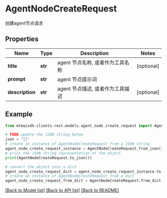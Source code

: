 # AgentNodeCreateRequest

创建agent节点请求

## Properties

Name | Type | Description | Notes
------------ | ------------- | ------------- | -------------
**title** | **str** | agent 节点名称, 或者作为工具名称 | [optional] 
**prompt** | **str** | agent 节点提示词 | 
**description** | **str** | agent 节点描述, 或者作为工具描述 | [optional] 

## Example

```python
from mtmaisdk.clients.rest.models.agent_node_create_request import AgentNodeCreateRequest

# TODO update the JSON string below
json = "{}"
# create an instance of AgentNodeCreateRequest from a JSON string
agent_node_create_request_instance = AgentNodeCreateRequest.from_json(json)
# print the JSON string representation of the object
print(AgentNodeCreateRequest.to_json())

# convert the object into a dict
agent_node_create_request_dict = agent_node_create_request_instance.to_dict()
# create an instance of AgentNodeCreateRequest from a dict
agent_node_create_request_from_dict = AgentNodeCreateRequest.from_dict(agent_node_create_request_dict)
```
[[Back to Model list]](../README.md#documentation-for-models) [[Back to API list]](../README.md#documentation-for-api-endpoints) [[Back to README]](../README.md)



